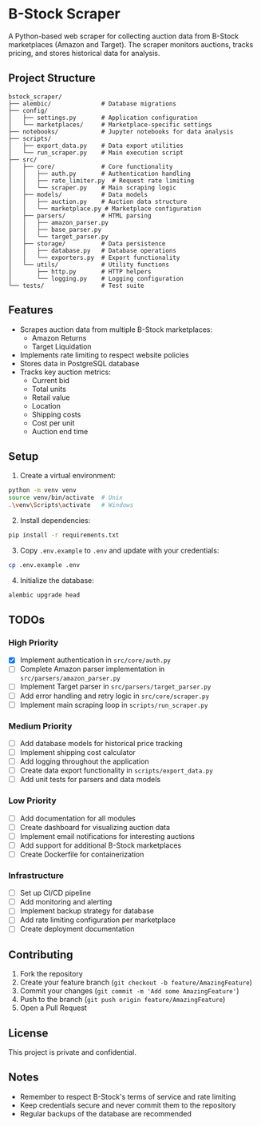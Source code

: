 # B-Stock Scraper

A Python-based web scraper for collecting auction data from B-Stock marketplaces (Amazon and Target). The scraper monitors auctions, tracks pricing, and stores historical data for analysis.

## Project Structure

```
bstock_scraper/
├── alembic/              # Database migrations
├── config/              
│   ├── settings.py       # Application configuration
│   └── marketplaces/     # Marketplace-specific settings
├── notebooks/            # Jupyter notebooks for data analysis
├── scripts/
│   ├── export_data.py    # Data export utilities
│   └── run_scraper.py    # Main execution script
├── src/
│   ├── core/             # Core functionality
│   │   ├── auth.py       # Authentication handling
│   │   ├── rate_limiter.py  # Request rate limiting
│   │   └── scraper.py    # Main scraping logic
│   ├── models/           # Data models
│   │   ├── auction.py    # Auction data structure
│   │   └── marketplace.py # Marketplace configuration
│   ├── parsers/          # HTML parsing
│   │   ├── amazon_parser.py
│   │   ├── base_parser.py
│   │   └── target_parser.py
│   ├── storage/          # Data persistence
│   │   ├── database.py   # Database operations
│   │   └── exporters.py  # Export functionality
│   └── utils/            # Utility functions
│       ├── http.py       # HTTP helpers
│       └── logging.py    # Logging configuration
└── tests/                # Test suite
```

## Features

- Scrapes auction data from multiple B-Stock marketplaces:
  - Amazon Returns
  - Target Liquidation
- Implements rate limiting to respect website policies
- Stores data in PostgreSQL database
- Tracks key auction metrics:
  - Current bid
  - Total units
  - Retail value
  - Location
  - Shipping costs
  - Cost per unit
  - Auction end time

## Setup

1. Create a virtual environment:
```bash
python -m venv venv
source venv/bin/activate  # Unix
.\venv\Scripts\activate   # Windows
```

2. Install dependencies:
```bash
pip install -r requirements.txt
```

3. Copy `.env.example` to `.env` and update with your credentials:
```bash
cp .env.example .env
```

4. Initialize the database:
```bash
alembic upgrade head
```

## TODOs

### High Priority
- [X] Implement authentication in `src/core/auth.py`
- [ ] Complete Amazon parser implementation in `src/parsers/amazon_parser.py`
- [ ] Implement Target parser in `src/parsers/target_parser.py`
- [ ] Add error handling and retry logic in `src/core/scraper.py`
- [ ] Implement main scraping loop in `scripts/run_scraper.py`

### Medium Priority
- [ ] Add database models for historical price tracking
- [ ] Implement shipping cost calculator
- [ ] Add logging throughout the application
- [ ] Create data export functionality in `scripts/export_data.py`
- [ ] Add unit tests for parsers and data models

### Low Priority
- [ ] Add documentation for all modules
- [ ] Create dashboard for visualizing auction data
- [ ] Implement email notifications for interesting auctions
- [ ] Add support for additional B-Stock marketplaces
- [ ] Create Dockerfile for containerization

### Infrastructure
- [ ] Set up CI/CD pipeline
- [ ] Add monitoring and alerting
- [ ] Implement backup strategy for database
- [ ] Add rate limiting configuration per marketplace
- [ ] Create deployment documentation

## Contributing

1. Fork the repository
2. Create your feature branch (`git checkout -b feature/AmazingFeature`)
3. Commit your changes (`git commit -m 'Add some AmazingFeature'`)
4. Push to the branch (`git push origin feature/AmazingFeature`)
5. Open a Pull Request

## License

This project is private and confidential.

## Notes

- Remember to respect B-Stock's terms of service and rate limiting
- Keep credentials secure and never commit them to the repository
- Regular backups of the database are recommended